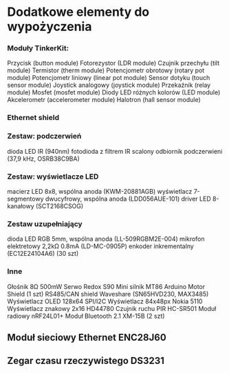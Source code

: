 # Dodatkowe elementy do wypożyczenia
### Moduły TinkerKit:
Przycisk (button module)
Fotorezystor (LDR module)
Czujnik przechyłu (tilt module)
Termistor (therm module)
Potencjometr obrotowy (rotary pot module)
Potencjometr liniowy (linear pot module)
Sensor dotyku (touch sensor module)
Joystick analogowy (joystick module)
Przekaźnik (relay module)
Mosfet (mosfet module)
Diody LED różnych kolorów (LED module)
Akcelerometr (accelerometer module)
Halotron (hall sensor module)
### Ethernet shield
### Zestaw: podczerwień
dioda LED IR (940nm)
fotodioda z filtrem IR
scalony odbiornik podczerwieni (37,9 kHz, OSRB38C9BA)
### Zestaw: wyświetlacze LED
macierz LED 8x8, wspólna anoda (KWM-20881AGB)
wyświetlacz 7-segmentowy dwucyfrowy, wspólna anoda (LDD056AUE-101)
driver LED 8-kanałowy (SCT2168CSOG)
### Zestaw uzupełniający
dioda LED RGB 5mm, wspólna anoda (LL-509RGBM2E-004)
mikrofon elektretowy 2,2kΩ 0.8mA (LD-MC-0905P)
enkoder inkrementalny (EC12E24104A6) (30 szt)
### Inne
Głośnik 8Ω 500mW
Serwo Redox S90
Mini silnik MT86
Arduino Motor Shield (1 szt)
RS485/CAN shield Waveshare (SN65HVD230, MAX3485)
Wyświetlacz OLED 128x64 SPI/I2C
Wyświetlacz 84x48px Nokia 5110
Wyświetlacz znakowy 2x16 HD44780
Czujnik ruchu PIR HC-SR501
Moduł radiowy nRF24L01+
Moduł Bluetooth 2.1 XM-15B (2 szt)
## Moduł sieciowy Ethernet ENC28J60
## Zegar czasu rzeczywistego DS3231
